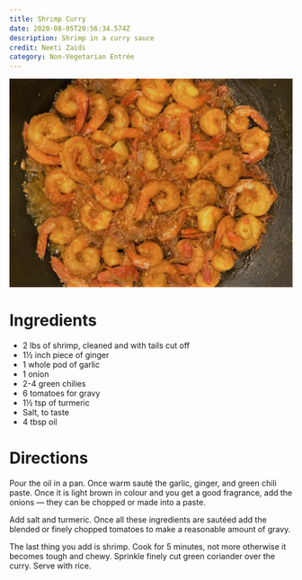 ```yaml
---
title: Shrimp Curry
date: 2020-08-05T20:56:34.574Z
description: Shrimp in a curry sauce
credit: Neeti Zaidi
category: Non-Vegetarian Entrée
---
```

![](shrimp-curry.jpeg)

# Ingredients
* 2 lbs of shrimp, cleaned and with tails cut off
* 1½ inch piece of ginger
* 1 whole pod of garlic
* 1 onion
* 2-4 green chilies
* 6 tomatoes for gravy
* 1½ tsp of turmeric
* Salt, to taste
* 4 tbsp oil

# Directions

Pour the oil in a pan. Once warm sauté the garlic, ginger, and green chili paste. Once it is light brown in colour and you get a good fragrance, add the onions — they can be chopped or made into a paste.

Add salt and turmeric. Once all these ingredients are sautéed add the blended or finely chopped tomatoes to make a reasonable amount of gravy.

The last thing you add is shrimp. Cook for 5 minutes, not more otherwise it becomes tough and chewy. Sprinkle finely cut green coriander over the curry. Serve with rice.
